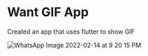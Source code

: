 # Want GIF App

Created an app that uses flutter to show GIF

![WhatsApp Image 2022-02-14 at 9 20 15 PM](https://user-images.githubusercontent.com/63576303/153899906-5e3d0d04-431f-4e62-bca1-c42e3bd913bf.jpeg)
